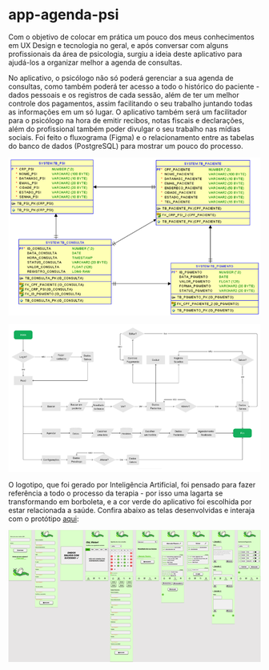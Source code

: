 # app-agenda-psi

Com o objetivo de colocar em prática um pouco dos meus conhecimentos em UX Design e tecnologia no geral, e após conversar com alguns profissionais da área de psicologia, surgiu a ideia deste aplicativo para ajudá-los a organizar melhor a agenda de consultas.

No aplicativo, o psicólogo não só poderá gerenciar a sua agenda de consultas, como também poderá ter acesso a todo o histórico do paciente - dados pessoais e os registros de cada sessão, além de ter um melhor controle dos pagamentos, assim facilitando o seu trabalho juntando todas as informações em um só lugar. O aplicativo também será um facilitador para o psicólogo na hora de emitir recibos, notas fiscais e declarações, além do profissional também poder divulgar o seu trabalho nas mídias sociais. Foi feito o fluxograma (Figma) e o relacionamento entre as tabelas do banco de dados (PostgreSQL) para mostrar um pouco do processo.

<div align="center">
  
![Diagrama: ](diagrama_app.png)

</div>

<div align="center">
  
![Fluxograma: ](fluxograma_app.png)

</div>

O logotipo, que foi gerado por Inteligência Artificial, foi pensado para fazer referência a todo o processo da terapia - por isso uma lagarta se transformando em borboleta, e a cor verde do aplicativo foi escolhida por estar relacionada a saúde. Confira abaixo as telas desenvolvidas e interaja com o protótipo [aqui](https://www.figma.com/proto/OCEn9z2igK8GltfVEquoAO/PROTOTIPO_IPSI?type=design&node-id=1-2&t=xuIoG2mHDmkw7Znu-1&scaling=scale-down&page-id=0%3A1&starting-point-node-id=1%3A2&mode=design):

<div align="center">
  
![Telas: ](telas_app.png)

</div> 
